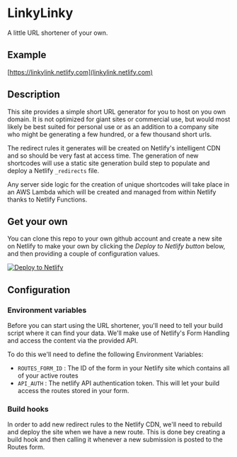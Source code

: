 # LinkyLinky

A little URL shortener of your own.


## Example

[https://linkylink.netlify.com](linkylink.netlify.com)


## Description

This site provides a simple short URL generator for you to host on you own domain. It is not optimized for giant sites or commercial use, but would most likely be best suited for personal use or as an addition to a company site who might be generating a few hundred, or a few thousand short urls.

The redirect rules it generates will be created on Netlify's intelligent CDN and so should be very fast at access time. The generation of new shortcodes will use a static site generation build step to populate and deploy a Netlify `_redirects` file.

Any server side logic for the creation of unique shortcodes will take place in an AWS Lambda which will be created and managed from within Netlify thanks to Netlify Functions.


## Get your own

You can clone this repo to your own github account and create a new site on Netlify to make your own by clicking the _Deploy to Netlify button_ below, and then providing a couple of configuration values.

[![Deploy to Netlify](https://www.netlify.com/img/deploy/button.svg)](https://app.netlify.com/start/deploy?repository=https://github.com/philhawksworth/linkylinky)



## Configuration


### Environment variables

Before you can start using the URL shortener, you'll need to tell your build script where it can find your data. We'll make use of Netlify's Form Handling and access the content via the provided API.

To do this we'll need to define the following Environment Variables:

- `ROUTES_FORM_ID` : The ID of the form in your Netlify site which contains all of your active routes
- `API_AUTH` : The netlify API authentication token. This will let your build access the routes stored in your form.


### Build hooks

In order to add new redirect rules to the Netlify CDN, we'll need to rebuild and deploy the site when we have a new route. This is done bey creating a build hook and then calling it whenever a new submission is posted to the Routes form.
